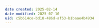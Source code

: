 ```yaml
---
date created: 2025-02-14
date modified: 2025-07-10
uid: c5b614ce-bd18-486d-af53-b1baae4b4934
---
```

